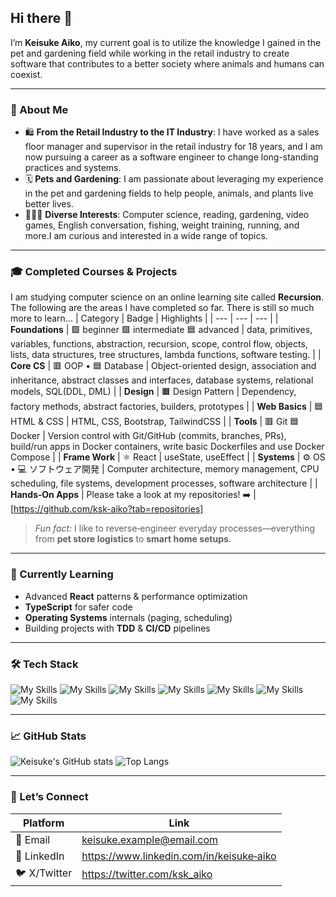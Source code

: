 
## Hi there 👋

I’m **Keisuke Aiko**, my current goal is to utilize the knowledge I gained in the pet and gardening field while working in the retail industry to create software that contributes to a better society where animals and humans can coexist.

---

### 🚀 About Me
- 🛍️ **From the Retail Industry to the IT Industry**: I have worked as a sales floor manager and supervisor in the retail industry for 18 years, and I am now pursuing a career as a software engineer to change long-standing practices and systems.
- 🗓️ **Pets and Gardening**: I am passionate about leveraging my experience in the pet and gardening fields to help people, animals, and plants live better lives. 
- 👨‍👧‍👦 **Diverse Interests**: Computer science, reading, gardening, video games, English conversation, fishing, weight training, running, and more.I am curious and interested in a wide range of topics.

---

### 🎓 Completed Courses & Projects
I am studying computer science on an online learning site called **Recursion**. The following are the areas I have completed so far. There is still so much more to learn...
| Category | Badge | Highlights |
| --- | --- | --- |
| **Foundations** | 🟪 beginner 🟩 intermediate 🟦 advanced | data, primitives, variables, functions, abstraction, recursion, scope, control flow, objects, lists, data structures, tree structures, lambda functions, software testing. |
| **Core CS** | 🟥 OOP • 🟦 Database | Object-oriented design, association and inheritance, abstract classes and interfaces, database systems, relational models, SQL(DDL, DML) |
| **Design** | 🟧 Design Pattern | Dependency, factory methods, abstract factories, builders, prototypes |
| **Web Basics** | 🟦 HTML & CSS | HTML, CSS, Bootstrap, TailwindCSS |
| **Tools** | 🟥 Git 🟦 Docker | Version control with Git/GitHub (commits, branches, PRs), build/run apps in Docker containers, write basic Dockerfiles and use Docker Compose |
| **Frame Work** | ⚛️ React | useState, useEffect |
| **Systems** | ⚙️ OS • 💻 ソフトウェア開発 | Computer architecture, memory management, CPU scheduling, file systems, development processes, software architecture |
| **Hands‑On Apps** | Please take a look at my repositories! ➡️  | [https://github.com/ksk-aiko?tab=repositories]

> *Fun fact:* I like to reverse‑engineer everyday processes—everything from **pet store logistics** to **smart home setups**.

---

### 🌱 Currently Learning
- Advanced **React** patterns & performance optimization
- **TypeScript** for safer code
- **Operating Systems** internals (paging, scheduling)
- Building projects with **TDD** & **CI/CD** pipelines

---

### 🛠️ Tech Stack
![My Skills](https://img.shields.io/badge/Code-JavaScript-informational?style=flat&logo=javascript)
![My Skills](https://img.shields.io/badge/Code-TypeScript-informational?style=flat&logo=typescript)
![My Skills](https://img.shields.io/badge/Frontend-React-informational?style=flat&logo=react)
![My Skills](https://img.shields.io/badge/Styles-CSS3-informational?style=flat&logo=css3)
![My Skills](https://img.shields.io/badge/Backend-Node.js-informational?style=flat&logo=node.js)
![My Skills](https://img.shields.io/badge/Database-PostgreSQL-informational?style=flat&logo=postgresql)
![My Skills](https://img.shields.io/badge/Tools-Git-informational?style=flat&logo=git)

---

### 📈 GitHub Stats
![Keisuke's GitHub stats](https://github-readme-stats.vercel.app/api?username=ksk-aiko&show_icons=true&hide_border=true)
![Top Langs](https://github-readme-stats.vercel.app/api/top-langs/?username=ksk-aiko&layout=compact&hide_border=true)

---

### 🤝 Let’s Connect
| Platform | Link |
| --- | --- |
| 📧 Email | <keisuke.example@email.com> |
| 💼 LinkedIn | https://www.linkedin.com/in/keisuke‑aiko |
| 🐦 X/Twitter | https://twitter.com/ksk_aiko |

<!--
**ksk-aiko/ksk-aiko** is a ✨ _special_ ✨ repository because its `README.md` (this file) appears on your GitHub profile.

Here are some ideas to get you started:

- 🔭 I’m currently working on ...
- 🌱 I’m currently learning ...
- 👯 I’m looking to collaborate on ...
- 🤔 I’m looking for help with ...
- 💬 Ask me about ...
- 📫 How to reach me: ...
- 😄 Pronouns: ...
- ⚡ Fun fact: ...
-->
